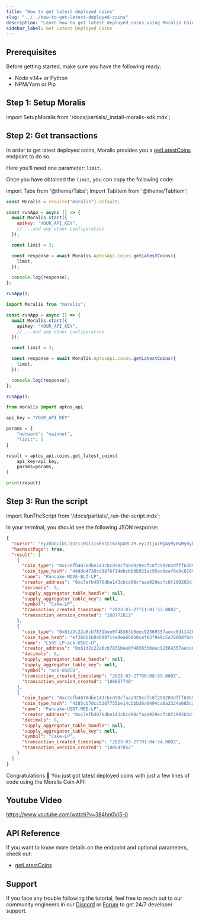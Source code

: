 ```yaml
---
title: "How to get latest deployed coins"
slug: "../../how-to-get-latest-deployed-coins"
description: "Learn how to get latest deployed coins using Moralis Coin API."
sidebar_label: Get Latest Deployed Coins
---
```


## Prerequisites

Before getting started, make sure you have the following ready:

- Node v.14+ or Python
- NPM/Yarn or Pip

## Step 1: Setup Moralis

import SetupMoralis from '/docs/partials/\_install-moralis-sdk.mdx';

<SetupMoralis node="moralis" python="moralis" />

## Step 2: Get transactions

In order to get latest deployed coins, Moralis provides you a [getLatestCoins](/web3-data-api/aptos/reference/get-latest-coins) endpoint to do so.

Here you'll need one parameter: `limit`.

Once you have obtained the `limit`, you can copy the following code:

import Tabs from '@theme/Tabs';
import TabItem from '@theme/TabItem';

<Tabs groupId="programming-language">
  <TabItem value="javascript" label="index.js (JavaScript)" default>

```javascript index.js
const Moralis = require("moralis").default;

const runApp = async () => {
  await Moralis.start({
    apiKey: "YOUR_API_KEY",
    // ...and any other configuration
  });

  const limit = 3;

  const response = await Moralis.AptosApi.coins.getLatestCoins({
    limit,
  });

  console.log(response);
};

runApp();
```

</TabItem>
<TabItem value="typescript" label="index.ts (TypeScript)">

```typescript index.ts
import Moralis from "moralis";

const runApp = async () => {
  await Moralis.start({
    apiKey: "YOUR_API_KEY",
    // ...and any other configuration
  });

  const limit = 3;

  const response = await Moralis.AptosApi.coins.getLatestCoins({
    limit,
  });

  console.log(response);
};

runApp();
```

</TabItem>
<TabItem value="python" label="index.py (Python)">

```python index.py
from moralis import aptos_api

api_key = "YOUR_API_KEY"

params = {
    "network": "mainnet",
    "limit": 3
}

result = aptos_api.coins.get_latest_coins(
    api_key=api_key,
    params=params,
)

print(result)
```

</TabItem>
</Tabs>

## Step 3: Run the script

import RunTheScript from '/docs/partials/\_run-the-script.mdx';

<RunTheScript />

In your terminal, you should see the following JSON response:

```json
{
  "cursor": "eyJhbGciOiJIUzI1NiIsInR5cCI6IkpXVCJ9.eyJ2IjoiMjAyMy0wMy0yN1QwMTowNDo1NC4wMDBaIiwibyI6MSwiaWF0IjoxNjc5OTIwOTU5fQ.iJsiKKfrSpmifRu3Za7URQ2QEXgh53p3ap-d8oRYbnM",
  "hasNextPage": true,
  "result": [
    {
      "coin_type": "0xc7efb4076dbe143cbcd98cfaaa929ecfc8f299203dfff63b95ccb6bfe19850fa::swap::LPToken<0x27fafcc4e39daac97556af8a803dbb52bcb03f0821898dc845ac54225b9793eb::move_coin::MoveCoin, 0xfbab9fb68bd2103925317b6a540baa20087b1e7a7a4eb90badee04abb6b5a16f::blt::Blt>",
      "coin_type_hash": "44dde4738cd88f6f14ebcbb0b921ac95ac6eaf8e9c8169ea9fc4931346f6d75e",
      "name": "Pancake-MOVE-BLT-LP",
      "creator_address": "0xc7efb4076dbe143cbcd98cfaaa929ecfc8f299203dfff63b95ccb6bfe19850fa",
      "decimals": 8,
      "supply_aggregator_table_handle": null,
      "supply_aggregator_table_key": null,
      "symbol": "Cake-LP",
      "transaction_created_timestamp": "2023-03-27T11:01:53.000Z",
      "transaction_version_created": "108772811"
    },
    {
      "coin_type": "0x61d2c22a6cb7831bee0f48363b0eec92369357aece0d1142062f7d5d85c7bef8::lp_coin::LP<0x2e2e8cd27dc9b44046771a1bed44fba38baba28173d0ee5ae6ce256cb352a8aa::jujubeMeme::MEME, 0xf22bede237a07e121b56d91a491eb7bcdfd1f5907926a9e58338f964a01b17fa::asset::USDC, 0x163df34fccbf003ce219d3f1d9e70d140b60622cb9dd47599c25fb2f797ba6e::curves::Uncorrelated>",
      "coin_type_hash": "ef366b1b94609714a0ea668b0cef83f9e9c5a7800df8deefd938353206b3744f",
      "name": "LS05 LP-ack-USDC-U",
      "creator_address": "0x61d2c22a6cb7831bee0f48363b0eec92369357aece0d1142062f7d5d85c7bef8",
      "decimals": 6,
      "supply_aggregator_table_handle": null,
      "supply_aggregator_table_key": null,
      "symbol": "ack-USDCU",
      "transaction_created_timestamp": "2023-03-27T06:08:39.000Z",
      "transaction_version_created": "108657740"
    },
    {
      "coin_type": "0xc7efb4076dbe143cbcd98cfaaa929ecfc8f299203dfff63b95ccb6bfe19850fa::swap::LPToken<0x8d87a65ba30e09357fa2edea2c80dbac296e5dec2b18287113500b902942929d::celer_coin_manager::UsdtCoin, 0xe9c192ff55cffab3963c695cff6dbf9dad6aff2bb5ac19a6415cad26a81860d9::mee_coin::MeeCoin>",
      "coin_type_hash": "4285cb7dcc5287755be14cbbb36a6494ca6a2324a685cad43cfbab734dc71cad",
      "name": "Pancake-USDT-MEE-LP",
      "creator_address": "0xc7efb4076dbe143cbcd98cfaaa929ecfc8f299203dfff63b95ccb6bfe19850fa",
      "decimals": 8,
      "supply_aggregator_table_handle": null,
      "supply_aggregator_table_key": null,
      "symbol": "Cake-LP",
      "transaction_created_timestamp": "2023-03-27T01:04:54.000Z",
      "transaction_version_created": "108547052"
    }
  ]
}
```

Congratulations 🥳 You just got latest deployed coins with just a few lines of code using the Moralis Coin API!

## Youtube Video

https://www.youtube.com/watch?v=384hn0Vi5-0

## API Reference

If you want to know more details on the endpoint and optional parameters, check out:

- [getLatestCoins](/web3-data-api/aptos/reference/get-latest-coins)

## Support

If you face any trouble following the tutorial, feel free to reach out to our community engineers in our [Discord](https://moralis.io/discord) or [Forum](https://forum.moralis.io) to get 24/7 developer support.

